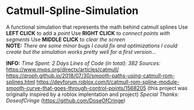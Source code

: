 # Catmull-Spline-Simulation
A functional simulation that represents the math behind catmull splines    Use **LEFT CLICK** to add a *point*    Use **RIGHT CLICK** to *connect points with segments*    Use **MIDDLE CLICK** to *clear the screen*  
  **NOTE:** *There are some minor bugs I could fix and optimizations I could create but the simulation works pretty well for a first version...*

**INFO:**
*Time Spent: 2 Days*
*Lines of Code (in total): 382*
*Sources:*
https://www.mvps.org/directx/articles/catmull/
https://qroph.github.io/2018/07/30/smooth-paths-using-catmull-rom-splines.html
https://devforum.roblox.com/t/catmull-rom-spline-module-smooth-curve-that-goes-through-control-points/1568205 (this project was originally inspired by a roblox implentation and project)
*Special Thanks: DoseofCringe* (https://github.com/DoseOfCringe)
